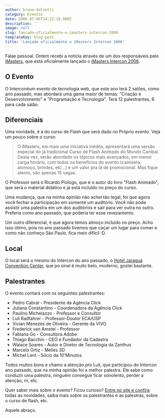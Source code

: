 ```yaml
---
author: bruno-dulcetti
category: Eventos
date: 2006-07-06T14:22:18.000Z
description: ''
image: null
slug: lancado-oficialmente-o-imasters-intercon-2006
templateKey: blog-post
title: 'Lançado oficialmente o iMasters Intercon 2006'
---
```


Falae pessoal. Ontem recebi a notícia através de um dos responsáveis pelo <a href="http://www.imasters.com.br/">iMasters</a>, que está oficialmente lançado o <a href="http://www.imasters.com.br/intercon/2006/">iMasters Intercon 2006</a>.

## O Evento

O Interconéum evento de tecnologia web, que este ano terá 2 salões, como ano passado, mas abordará uma gama maior de temas: "Criação e Desenvolvimento" e "Programação e Tecnologia". Terá 12 palestrantes, 6 para cada salão.

## Diferenciais

Uma novidade, é a do curso de Flash que será dado no Próprio evento. Veja um pouco sobre o curso:

<blockquote>O iMasters, em mais uma iniciativa inédita, apresentará uma versão especial do já tradicional Curso de Flash Animado do Mundo Canibal. Desta vez, serão abordado os tópicos mais avançados, em menor carga horário, com todos os benefícios do evento (camiseta, alomoço, brindes, etc...) e um valor pra lá de promocional. Mas fique atento, são apenas 15 vagas.</blockquote>

O Professor será o Ricardo Piologo, que é o autor do livro "Flash Animado", que será o material didático e já está incluído no preço do curso.

Uma mudança, que na minha opinião não achei tão legal, foi que agora você fechar a participação em somente um auditório. Você não pode assistir uma palestra em um dos auditórios e sair para ver outra no outro. Preferia como ano passado, que poderia ter esse revezamento.

Um outro diferencial, é que agora temos almoço incluído no preço. Acho isso ótimo, pois no ano passado tivemos que caçar um lugar para comer e como não conheço São Paulo, fica meio difícil :D.

## Local

O local será o mesmo do Intercon do ano passado, o <a href="http://www.accorhotels.com.br/guiahoteis/novotel/hotel_main.asp?cd_hotel=271">Hotel Jaraguá Convention Center</a>, que po sinal é muito belo, moderno, gostei bastante.

## Palestrantes

O evento contará com os seguintes palestrantes:

- Pedro Cabral - Presidente da Agência Click
- Juliana Constantino - Coordenadora da Agência Click
- Paulino Michelazzo - Professor e Consultor
- Luli Radfahrer - Professor-Doutor ECA/USP
- Vivian Menezes de Oliveira - Gerente da VIVO
- Frederick van Amstel - Professor
- Fabiana Go - Consultora Adobe
- Thiago Bacchin - CEO e Fundador da Cadastra
- Walace Soares - Autor e Diretor de Tecnologia da Zanthus
- Marcelo Ortiz - Melies 3D
- Michel Lent - Sócio da 10'Minutos

Todos muitos bons e chamo a atenção pro Luli, que participou do Intercon ano passado, que na minha opinião foi a melhor palestra. Ele sabe como conduzir uma palestra, ninguém consegue ficar sonolento, perder a atenção, rir, etc.

Quer saber mais sobre o evento? Ficou curioso? <a href="http://www.imasters.com.br/intercon/2006/">Entre no site e confira</a> todas as novidades, saiba mais sobre os palestrantes e as palestras, sobre o curso de flash, etc.

Aquele abraço.
